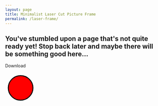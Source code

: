 ```yaml
---
layout: page
title: Minimalist Laser Cut Picture Frame
permalink: /laser-frame/
---
```


<h2>You've stumbled upon a page that's not quite ready yet! Stop back later and maybe there will be something good here...</h2>

<a id="download">Download</a>

<svg id="laser-frame" height="1000mm" width="1000mm">
    <circle cx="50" cy="50" r="40" stroke="black" stroke-width="3" fill="red" />
</svg>

<script src="https://cdnjs.cloudflare.com/ajax/libs/svg.js/3.1.2/svg.min.js"></script>
<script src="/lib/laser-frame/main.js"></script>

